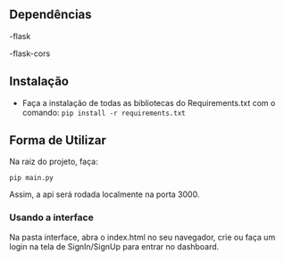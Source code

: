 
## Dependências

  -flask
  
  -flask-cors

## Instalação
  - Faça a instalação de todas as bibliotecas do Requirements.txt com o comando:
  `pip install -r requirements.txt`

## Forma de Utilizar
  Na raiz do projeto, faça: 
  
  `pip main.py`

  Assim, a api será rodada localmente na porta 3000.

  ### Usando a interface

  Na pasta interface, abra o index.html no seu navegador, crie ou faça um login na tela de SignIn/SignUp para entrar no dashboard.

